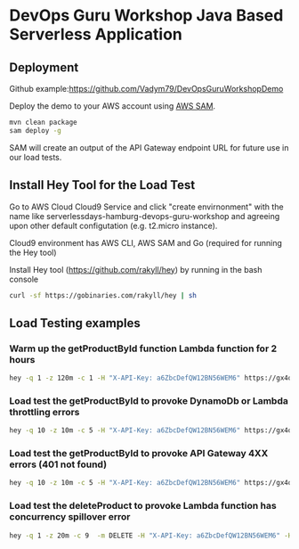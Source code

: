 # DevOps Guru Workshop Java Based Serverless Application

## Deployment

Github example:https://github.com/Vadym79/DevOpsGuruWorkshopDemo 

Deploy the demo to your AWS account using [AWS SAM](https://aws.amazon.com/serverless/sam/).


```bash
mvn clean package
sam deploy -g
```
SAM will create an output of the API Gateway endpoint URL for future use in our load tests. 

## Install Hey Tool for the Load Test

Go to AWS Cloud Cloud9 Service and click "create envirnonment" with the name like serverlessdays-hamburg-devops-guru-workshop
and agreeing upon other default configutation (e.g. t2.micro instance).

Cloud9 environment has AWS CLI, AWS SAM and Go (required for running the Hey tool)

Install Hey tool (https://github.com/rakyll/hey)  by running in the bash console

```bash
curl -sf https://gobinaries.com/rakyll/hey | sh
```

##  Load Testing examples

### Warm up the getProductById function Lambda function for 2 hours

```bash
hey -q 1 -z 120m -c 1 -H "X-API-Key: a6ZbcDefQW12BN56WEM6" https://gx4q0xu5kd.execute-api.eu-central-1.amazonaws.com/prod/products/1
```

### Load test the getProductById to provoke DynamoDb or Lambda throttling  errors 

```bash
hey -q 10 -z 10m -c 5 -H "X-API-Key: a6ZbcDefQW12BN56WEM6" https://gx4q0xu5kd.execute-api.eu-central-1.amazonaws.com/prod/products/1
```

### Load test the getProductById to provoke API Gateway 4XX errors (401 not found)

```bash
hey -q 10 -z 10m -c 5 -H "X-API-Key: a6ZbcDefQW12BN56WEM6" https://gx4q0xu5kd.execute-api.eu-central-1.amazonaws.com/prod/products/200
```


### Load test the deleteProduct to provoke Lambda function has concurrency spillover error

```bash
hey -q 1 -z 20m -c 9  -m DELETE -H "X-API-Key: a6ZbcDefQW12BN56WEM6" -H  "Content-Type: application/json;charset=utf-8" https://gx4q0xu5kd.execute-api.eu-central-1.amazonaws.com/prod/products/11
```




